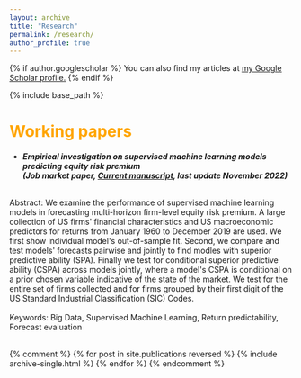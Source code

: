 ```yaml
---
layout: archive
title: "Research"
permalink: /research/
author_profile: true
---
```


{% if author.googlescholar %}
  You can also find my articles at <u><a href="{{author.googlescholar}}">my Google Scholar profile</a>.</u>
{% endif %}

{% include base_path %}

<span style="color:orange">Working papers</span>
======
* ***Empirical investigation on supervised machine learning models predicting equity risk premium<br>(Job market paper, [Current manuscript](https://myonshin.github.io/files/CHAP_1.pdf), last update November 2022)***
<br>
Abstract: We examine the performance of supervised machine learning models in forecasting multi-horizon firm-level equity risk premium. A large collection of US firms' financial characteristics and US macroeconomic predictors for returns from January 1960 to December 2019 are used. We first show individual model's out-of-sample fit. Second, we compare and test models' forecasts pairwise and jointly to find modles with superior predictive ability (SPA). Finally we test for conditional superior predictive ability (CSPA) across models jointly, where a model's CSPA is conditional on a prior chosen variable indicative of the state of the market. We test for the entire set of firms collected and for firms grouped by their first digit of the US Standard Industrial Classification (SIC) Codes.
<br>
<br>
Keywords: Big Data, Supervised Machine Learning, Return predictability, Forecast evaluation
<br>
<br>

{% comment %} 
{% for post in site.publications reversed %}
  {% include archive-single.html %}
{% endfor %}
{% endcomment %} 
